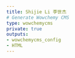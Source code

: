 ```yaml
---
title: Shijie Li 李世杰
# Generate Wowchemy CMS
type: wowchemycms
private: true
outputs:
- wowchemycms_config
- HTML
---
```

